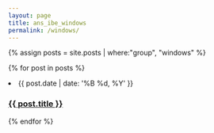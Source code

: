 ```yaml
---
layout: page
title: ans_ibe_windows
permalink: /windows/
---
```

{% assign posts = site.posts | where:"group", "windows" %}

{% for post in posts %}
<li>
<span class="date">{{ post.date | date: '%B %d, %Y' }}</span>
<h3>
<a class="post-link" href="{{ site.url }}{{site.baseurl}}{{ post.url }}">{{ post.title }}</a>
</h3>
</li>
{% endfor %}
